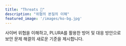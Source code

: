 ```yaml
---
title: "Threats 🦠"
description: "위협의 본질의 이해"
featured_image: '/images/ko-bg.jpg'
---
```


사이버 위협을 이해하고, PLURA를 활용한 방어 및 대응 방안으로  
보안 문제 해결의 새로운 기준을 제시합니다.
